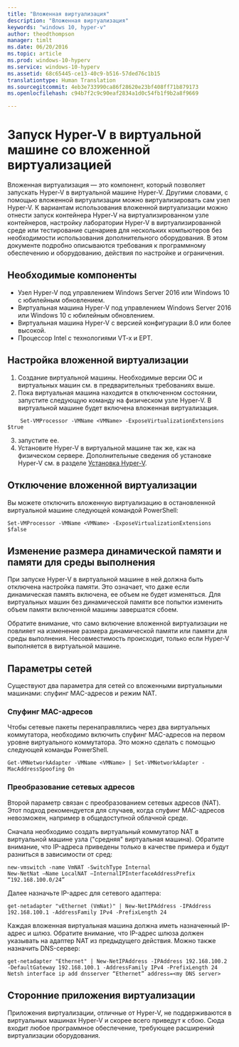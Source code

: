```yaml
---
title: "Вложенная виртуализация"
description: "Вложенная виртуализация"
keywords: "windows 10, hyper-v"
author: theodthompson
manager: timlt
ms.date: 06/20/2016
ms.topic: article
ms.prod: windows-10-hyperv
ms.service: windows-10-hyperv
ms.assetid: 68c65445-ce13-40c9-b516-57ded76c1b15
translationtype: Human Translation
ms.sourcegitcommit: 4eb3e733990ca86f28620e23bf408ff71b879173
ms.openlocfilehash: c94b7f2c9c90eaf2834a1d0c54fb1f9b2a8f9669

---
```


# Запуск Hyper-V в виртуальной машине со вложенной виртуализацией

Вложенная виртуализация — это компонент, который позволяет запускать Hyper-V в виртуальной машине Hyper-V. Другими словами, с помощью вложенной виртуализации можно виртуализировать сам узел Hyper-V. К вариантам использования вложенной виртуализации можно отнести запуск контейнера Hyper-V на виртуализированном узле контейнеров, настройку лаборатории Hyper-V в виртуализированной среде или тестирование сценариев для нескольких компьютеров без необходимости использования дополнительного оборудования. В этом документе подробно описываются требования к программному обеспечению и оборудованию, действия по настройке и ограничения. 

## Необходимые компоненты

- Узел Hyper-V под управлением Windows Server 2016 или Windows 10 с юбилейным обновлением.
- Виртуальная машина Hyper-V под управлением Windows Server 2016 или Windows 10 с юбилейным обновлением.
- Виртуальная машина Hyper-V с версией конфигурации 8.0 или более высокой.
- Процессор Intel с технологиями VT-x и EPT.

## Настройка вложенной виртуализации

1. Создание виртуальной машины. Необходимые версии ОС и виртуальных машин см. в предварительных требованиях выше.
2. Пока виртуальная машина находится в отключенном состоянии, запустите следующую команду на физическом узле Hyper-V. В виртуальной машине будет включена вложенная виртуализация.
```none
    Set-VMProcessor -VMName <VMName> -ExposeVirtualizationExtensions $true
```
3. запустите ее.
4. Установите Hyper-V в виртуальной машине так же, как на физическом сервере. Дополнительные сведения об установке Hyper-V см. в разделе [Установка Hyper-V]( https://msdn.microsoft.com/en-us/virtualization/hyperv_on_windows/quick_start/walkthrough_install).

## Отключение вложенной виртуализации
Вы можете отключить вложенную виртуализацию в остановленной виртуальной машине следующей командой PowerShell:
```none
Set-VMProcessor -VMName <VMName> -ExposeVirtualizationExtensions $false
```

## Изменение размера динамической памяти и памяти для среды выполнения
При запуске Hyper-V в виртуальной машине в ней должна быть отключена настройка памяти. Это означает, что даже если динамическая память включена, ее объем не будет изменяться. Для виртуальных машин без динамической памяти все попытки изменить объем памяти включенной машины завершатся сбоем. 

Обратите внимание, что само включение вложенной виртуализации не повлияет на изменение размера динамической памяти или памяти для среды выполнения. Несовместимость происходит, только если Hyper-V выполняется в виртуальной машине.

## Параметры сетей
Существуют два параметра для сетей со вложенными виртуальными машинами: спуфинг MAC-адресов и режим NAT.

### Спуфинг MAC-адресов
Чтобы сетевые пакеты перенаправлялись через два виртуальных коммутатора, необходимо включить спуфинг MAC-адресов на первом уровне виртуального коммутатора. Это можно сделать с помощью следующей команды PowerShell.

```none
Get-VMNetworkAdapter -VMName <VMName> | Set-VMNetworkAdapter -MacAddressSpoofing On
```
### Преобразование сетевых адресов
Второй параметр связан с преобразованием сетевых адресов (NAT). Этот подход рекомендуется для случаев, когда спуфинг MAC-адресов невозможен, например в общедоступной облачной среде.

Сначала необходимо создать виртуальный коммутатор NAT в виртуальной машине узла ("средняя" виртуальная машина). Обратите внимание, что IP-адреса приведены только в качестве примера и будут разниться в зависимости от сред:
```none
new-vmswitch -name VmNAT -SwitchType Internal
New-NetNat –Name LocalNAT –InternalIPInterfaceAddressPrefix “192.168.100.0/24”
```
Далее назначьте IP-адрес для сетевого адаптера:
```none
get-netadapter "vEthernet (VmNat)" | New-NetIPAddress -IPAddress 192.168.100.1 -AddressFamily IPv4 -PrefixLength 24
```
Каждая вложенная виртуальная машина должна иметь назначенный IP-адрес и шлюз. Обратите внимание, что IP-адрес шлюза должен указывать на адаптер NAT из предыдущего действия. Можно также назначить DNS-сервер:
```none
get-netadapter "Ethernet" | New-NetIPAddress -IPAddress 192.168.100.2 -DefaultGateway 192.168.100.1 -AddressFamily IPv4 -PrefixLength 24
Netsh interface ip add dnsserver “Ethernet” address=<my DNS server>
```

## Сторонние приложения виртуализации
Приложения виртуализации, отличные от Hyper-V, не поддерживаются в виртуальных машинах Hyper-V и скорее всего приведут к сбою. Сюда входит любое программное обеспечение, требующее расширений виртуализации оборудования.



<!--HONumber=Sep16_HO3-->


